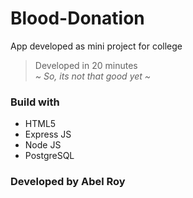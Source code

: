 # Blood-Donation
App developed as mini project for college

> Developed in 20 minutes<br>
*~ So, its not that good yet ~*

### Build with
- HTML5
- Express JS
- Node JS
- PostgreSQL

### Developed by Abel Roy
